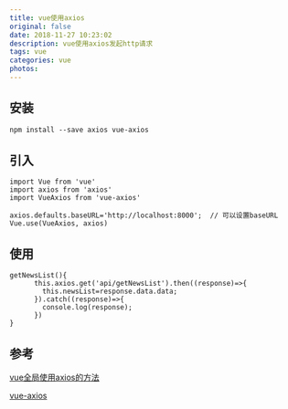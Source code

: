 ```yaml
---
title: vue使用axios
original: false
date: 2018-11-27 10:23:02
description: vue使用axios发起http请求
tags: vue
categories: vue
photos:
---
```


## 安装

```reStructuredText
npm install --save axios vue-axios
```

## 引入

```vue
import Vue from 'vue'
import axios from 'axios'
import VueAxios from 'vue-axios'

axios.defaults.baseURL='http://localhost:8000';  // 可以设置baseURL
Vue.use(VueAxios, axios)
```

## 使用

```vue
getNewsList(){
      this.axios.get('api/getNewsList').then((response)=>{
        this.newsList=response.data.data;
      }).catch((response)=>{
        console.log(response);
      })
}
```

## 参考

[vue全局使用axios的方法](https://segmentfault.com/a/1190000013128858)

[vue-axios](https://www.npmjs.com/package/vue-axios)